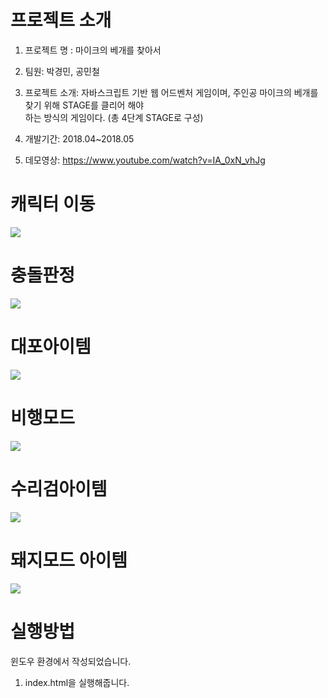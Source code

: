 # 프로젝트 소개

1. 프로젝트 명 : 마이크의 베개를 찾아서

2. 팀원: 박경민, 공민철

3. 프로젝트 소개: 자바스크립트 기반 웹 어드벤처 게임이며, 주인공 마이크의 베개를 찾기 위해 STAGE를 클리어 해야     
  하는 방식의 게임이다. (총 4단계 STAGE로 구성)


4. 개발기간: 2018.04~2018.05

5. 데모영상: https://www.youtube.com/watch?v=IA_0xN_vhJg

# 캐릭터 이동
<img src="https://user-images.githubusercontent.com/37204852/79064079-c18d4180-7ce0-11ea-9ea4-58beb87fbc98.png">


# 충돌판정
<img src="https://user-images.githubusercontent.com/37204852/79064089-dbc71f80-7ce0-11ea-89d1-8e3475e27a1a.png">


# 대포아이템
<img src="https://user-images.githubusercontent.com/37204852/79064173-9525f500-7ce1-11ea-82d2-9cca6ca32c96.png">


# 비행모드
<img src="https://user-images.githubusercontent.com/37204852/79064181-b5ee4a80-7ce1-11ea-83c0-70d50eb8b543.png">


# 수리검아이템
<img src="https://user-images.githubusercontent.com/37204852/79064181-b5ee4a80-7ce1-11ea-83c0-70d50eb8b543.png">


# 돼지모드 아이템
<img src="https://user-images.githubusercontent.com/37204852/79064209-e1713500-7ce1-11ea-9b60-23fc48bf2abd.png">


# 실행방법

윈도우 환경에서 작성되었습니다.

1. index.html을 실행해줍니다.
